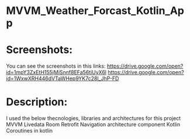 # MVVM_Weather_Forcast_Kotlin_App
# Screenshots:
You can see the screenshots in this links:
https://drive.google.com/open?id=1mpY3ZxEtH155jMiSnnf8EFa56tiUyX6l
https://drive.google.com/open?id=1WxwXRH446dVTaWHep9YK7c28l_JhP-FD

# Description:
I used the below thecnologies, libraries and architectures for this project
MVVM
Livedata
Room
Retrofit
Navigation architecture component
Kotlin
Coroutines in kotlin

